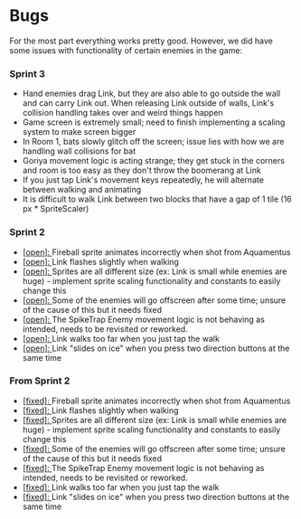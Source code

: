 # Bugs
For the most part everything works pretty good. However, we did have some issues with functionality of certain enemies in the game:

### Sprint 3
- Hand enemies drag Link, but they are also able to go outside the wall and can carry Link out. When releasing Link outside of walls, Link's collision handling takes over and weird things happen
- Game screen is extremely small; need to finish implementing a scaling system to make screen bigger
- In Room 1, bats slowly glitch off the screen; issue lies with how we are handling wall collisions for bat
- Goriya movement logic is acting strange; they get stuck in the corners and room is too easy as they don't throw the boomerang at Link
- If you just tap Link's movement keys repeatedly, he will alternate between walking and animating
- It is difficult to walk Link between two blocks that have a gap of 1 tile (16 px * SpriteScaler)
### Sprint 2
- [[open]: ](../sprint2/Bugs.md)Fireball sprite animates incorrectly when shot from Aquamentus
- [[open]: ](../sprint2/Bugs.md)Link flashes slightly when walking 
- [[open]: ](../sprint2/Bugs.md)Sprites are all different size (ex: Link is small while enemies are huge) - implement sprite scaling functionality and constants to easily change this 
- [[open]: ](../sprint2/Bugs.md)Some of the enemies will go offscreen after some time; unsure of the cause of this but it needs fixed 
- [[open]: ](../sprint2/Bugs.md)The SpikeTrap Enemy movement logic is not behaving as intended, needs to be revisited or reworked. 
- [[open]: ](../sprint2/Bugs.md)Link walks too far when you just tap the walk 
- [[open]: ](../sprint2/Bugs.md)Link "slides on ice" when you press two direction buttons at the same time

### From Sprint 2
- [[fixed]: ](../sprint2/Bugs.md)Fireball sprite animates incorrectly when shot from Aquamentus
- [[fixed]: ](../sprint2/Bugs.md)Link flashes slightly when walking 
- [[fixed]: ](../sprint2/Bugs.md)Sprites are all different size (ex: Link is small while enemies are huge) - implement sprite scaling functionality and constants to easily change this 
- [[fixed]: ](../sprint2/Bugs.md)Some of the enemies will go offscreen after some time; unsure of the cause of this but it needs fixed 
- [[fixed]: ](../sprint2/Bugs.md)The SpikeTrap Enemy movement logic is not behaving as intended, needs to be revisited or reworked. 
- [[fixed]: ](../sprint2/Bugs.md)Link walks too far when you just tap the walk 
- [[fixed]: ](../sprint2/Bugs.md)Link "slides on ice" when you press two direction buttons at the same time
